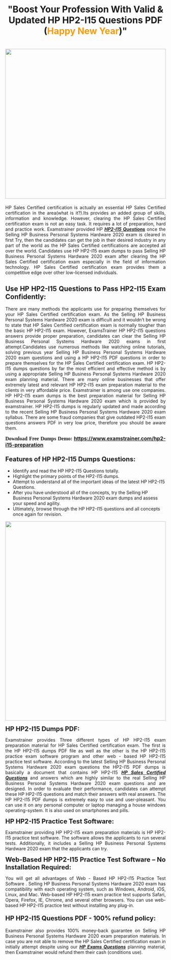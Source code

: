 <h1 style="text-align: center;"><strong>"Boost Your Profession With Valid & Updated HP HP2-I15 Questions PDF (<span style="color:#f39c12;">Happy New Year</span>)"</strong></h1>

<h1><strong><a href="https://www.examstrainer.com/hp2-i15-preparation"><img alt="" src="https://lh3.googleusercontent.com/pw/ACtC-3f8c-slHvsLmpoocRcSJ18CXwyuRuDgfxOBXx4IdSHEzjzfh_xOgpUBjgAAY02t4nrCZtN09VK0W3n2neEBZCEPjO0q0DqiUEWHT2FAznA-KvTY27ZQYN7h16PdyGeKKF-LX8DxtBlN22QRufsFJCN3=w1366-h541-no?authuser=0" style="width: 100%; height: 470px;" /></a></strong></h1>

<p style="text-align: justify;">HP Sales Certified certification is actually an essential HP Sales Certified certification in the area(what is it?).Its provides an added group of skills, information and knowledge. However, clearing the HP Sales Certified certification exam is not an easy task. It requires a lot of preparation, hard and practice work. Examstrainer provided HP <em><a href="https://www.examstrainer.com/hp2-i15-preparation"><strong>HP2-I15 Questions</strong></a></em> once the Selling HP Business Personal Systems Hardware 2020 exam is cleared in first Try, then the candidates can get the job in their desired industry in any part of the world as the HP Sales Certified certifications are accepted all over the world. Candidates use HP HP2-I15 exam dumps to pass Selling HP Business Personal Systems Hardware 2020 exam after clearing the HP Sales Certified certification exam especially in the field of information technology. HP Sales Certified certification exam provides them a competitive edge over other low-licensed individuals.</p>

<h2 style="text-align: justify;"><strong>Use HP HP2-I15 Questions to Pass HP2-I15 Exam Confidently:</strong></h2>

<p style="text-align: justify;">There are many methods the applicants use for preparing themselves for your HP Sales Certified certification exam. As the Selling HP Business Personal Systems Hardware 2020 exam is difficult and it wouldn’t be wrong to state that HP Sales Certified certification exam is normally tougher than the basic HP HP2-I15 exam. However, ExamsTrainer HP HP2-I15 questions answers provide proper preparation, candidates can clear the Selling HP Business Personal Systems Hardware 2020 exams in first attempt.Candidates use numerous methods like watching online tutorials, solving previous year Selling HP Business Personal Systems Hardware 2020 exam questions and using a HP HP2-I15 PDF questions in order to prepare themselves for the HP Sales Certified certification exam. HP HP2-I15 dumps questions by far the most efficient and effective method is by using a appropriate Selling HP Business Personal Systems Hardware 2020 exam planning material. There are many online businesses that offer extremely latest and relevant HP HP2-I15 exam preparation material to the clients in very affordable price. Examstrainer is among use one companies. HP HP2-I15 exam dumps is the best preparation material for Selling HP Business Personal Systems Hardware 2020 exam which is provided by examstrainer. HP HP2-I15 dumps is regularly updated and made according to the recent Selling HP Business Personal Systems Hardware 2020 exam syllabus. There are some fraud companies that give outdated HP2-I15 exam questions answers PDF in very low price, therefore you should be aware them.</p>

<p style="text-align: justify;"><span style="font-family:Georgia,serif;"><strong><span style="font-size:16px;">Download Free Dumps Demo:</span></strong></span> <span style="font-size:16px;"><strong><a href="https://www.examstrainer.com/hp2-i15-preparation">https://www.examstrainer.com/hp2-i15-preparation</a></strong></span></p>

<h3 style="text-align: justify;"><strong><span style="font-size:20px;">Features of HP HP2-I15 Dumps Questions:</span></strong></h3>

<ul>
	<li>Identify and read the HP HP2-I15 Questions totally.</li>
	<li>Highlight the primary points of the HP2-I15 dumps.</li>
	<li>Attempt to understand all of the important ideas of the latest HP HP2-I15 Questions.</li>
	<li>After you have understood all of the concepts, try the Selling HP Business Personal Systems Hardware 2020 exam dumps and assess your speed and agility.</li>
	<li>Ultimately, browse through the HP HP2-I15 questions and all concepts once again for revision.</li>
</ul>

<p><a href="https://www.examstrainer.com/hp2-i15-preparation"><img alt="" src="https://lh3.googleusercontent.com/pw/ACtC-3ezCEF0r6u2Mfsfmp61DHhiBV--kUORYOpMt_EuCldDvaFhocN_tW5h4hIrS5ewvlPnhQT1G8v9eKnTfnGecuYfFSnva5ahrORvItbZoywSh4viAT-QA4TWg0vWEktniNu-OvYBuh9OzoTeWdLYmpjS=w622-h625-no?authuser=0" style="width: 100%; height: 625px;" /></a></p>

<p><strong><span style="font-size:20px;">HP HP2-I15 Dumps PDF:</span></strong></p>

<p style="text-align: justify;">Examstrainer provides Three different types of HP HP2-I15 exam preparation material for HP Sales Certified certification exam. The first is the HP HP2-I15 dumps PDF file as well as the other is the HP HP2-I15 practice exam software program and other web - based HP HP2-I15 practice test software. According to the latest Selling HP Business Personal Systems Hardware 2020 exam questions the HP2-I15 PDF dumps is basically a document that contains HP HP2-I15 <em><a href="https://www.examstrainer.com/hp-sales-certified-exam-questions"><strong>HP Sales Certified Questions</strong></a></em> and answers which are highly similar to the real Selling HP Business Personal Systems Hardware 2020 exam questions and are designed. In order to evaluate their performance, candidates can attempt these HP HP2-I15 questions and match their answers with real answers. The HP HP2-I15 PDF dumps is extremely easy to use and user-pleasant. You can use it on any personal computer or laptop managing a house windows operating-system. It is also used on smartphones and pills.</p>

<p style="text-align: justify;"><strong><span style="font-size:20px;">HP HP2-I15 Practice Test Software:</span></strong></p>

<p style="text-align: justify;">Examstrainer providing HP HP2-I15 exam preparation materials is HP HP2-I15 practice test software. The software allows the applicants to run several tests. Additionally, it includes a Selling HP Business Personal Systems Hardware 2020 exam that the applicants can try.</p>

<p style="text-align: justify;"><strong><span style="font-size:20px;">Web-Based HP HP2-I15 Practice Test Software – No Installation Required:</span></strong></p>

<p style="text-align: justify;">You will get all advantages of Web - Based HP HP2-I15 Practice Test Software . Selling HP Business Personal Systems Hardware 2020 exam has compatibility with each operating system, such as Windows, Android, iOS, Linux, and Mac. Web-based HP HP2-I15 exam practice test supports Safari, Opera, Firefox, IE, Chrome, and several other browsers. You can use web-based HP HP2-I15 practice test without installing any plug-in.</p>

<h4 style="text-align: justify;"><strong><span style="font-size:20px;">HP HP2-I15 Questions PDF - 100% refund policy:</span></strong></h4>

<p style="text-align: justify;">Examstrainer also provides 100% money-back guarantee on Selling HP Business Personal Systems Hardware 2020 exam preparation materials. In case you are not able to remove the HP Sales Certified certification exam in initially attempt despite using our <em><a href="https://www.examstrainer.com/hp-exams"><strong>HP Exams Questions</strong></a></em> planning material, then Examstrainer would refund them their cash (conditions use).</p>

